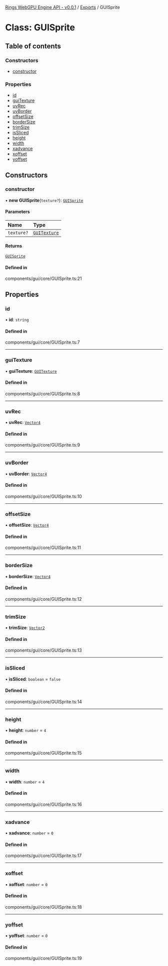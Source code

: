 [Rings WebGPU Engine API - v0.0.1](../README.md) / [Exports](../modules.md) / GUISprite

# Class: GUISprite

## Table of contents

### Constructors

- [constructor](GUISprite.md#constructor)

### Properties

- [id](GUISprite.md#id)
- [guiTexture](GUISprite.md#guitexture)
- [uvRec](GUISprite.md#uvrec)
- [uvBorder](GUISprite.md#uvborder)
- [offsetSize](GUISprite.md#offsetsize)
- [borderSize](GUISprite.md#bordersize)
- [trimSize](GUISprite.md#trimsize)
- [isSliced](GUISprite.md#issliced)
- [height](GUISprite.md#height)
- [width](GUISprite.md#width)
- [xadvance](GUISprite.md#xadvance)
- [xoffset](GUISprite.md#xoffset)
- [yoffset](GUISprite.md#yoffset)

## Constructors

### constructor

• **new GUISprite**(`texture?`): [`GUISprite`](GUISprite.md)

#### Parameters

| Name | Type |
| :------ | :------ |
| `texture?` | [`GUITexture`](GUITexture.md) |

#### Returns

[`GUISprite`](GUISprite.md)

#### Defined in

components/gui/core/GUISprite.ts:21

## Properties

### id

• **id**: `string`

#### Defined in

components/gui/core/GUISprite.ts:7

___

### guiTexture

• **guiTexture**: [`GUITexture`](GUITexture.md)

#### Defined in

components/gui/core/GUISprite.ts:8

___

### uvRec

• **uvRec**: [`Vector4`](Vector4.md)

#### Defined in

components/gui/core/GUISprite.ts:9

___

### uvBorder

• **uvBorder**: [`Vector4`](Vector4.md)

#### Defined in

components/gui/core/GUISprite.ts:10

___

### offsetSize

• **offsetSize**: [`Vector4`](Vector4.md)

#### Defined in

components/gui/core/GUISprite.ts:11

___

### borderSize

• **borderSize**: [`Vector4`](Vector4.md)

#### Defined in

components/gui/core/GUISprite.ts:12

___

### trimSize

• **trimSize**: [`Vector2`](Vector2.md)

#### Defined in

components/gui/core/GUISprite.ts:13

___

### isSliced

• **isSliced**: `boolean` = `false`

#### Defined in

components/gui/core/GUISprite.ts:14

___

### height

• **height**: `number` = `4`

#### Defined in

components/gui/core/GUISprite.ts:15

___

### width

• **width**: `number` = `4`

#### Defined in

components/gui/core/GUISprite.ts:16

___

### xadvance

• **xadvance**: `number` = `0`

#### Defined in

components/gui/core/GUISprite.ts:17

___

### xoffset

• **xoffset**: `number` = `0`

#### Defined in

components/gui/core/GUISprite.ts:18

___

### yoffset

• **yoffset**: `number` = `0`

#### Defined in

components/gui/core/GUISprite.ts:19
